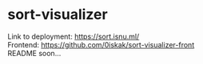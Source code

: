 # sort-visualizer

Link to deployment: https://sort.isnu.ml/ \
Frontend: https://github.com/0iskak/sort-visualizer-front \
README soon...
